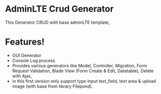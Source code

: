 # AdminLTE Crud Generator 

This Generator CRUD with base adminLTE template, 


# Features!
  - GUI Generator
  - Console Log process
  - Provides various generators like Model, Controller, Migration, Form Request Validation, Blade View (Form Create & Edit, Datatable), Delete with Ajax,  
  - in this first version only support type input text_field, text area & upload image (with base from library Filepond).
  
